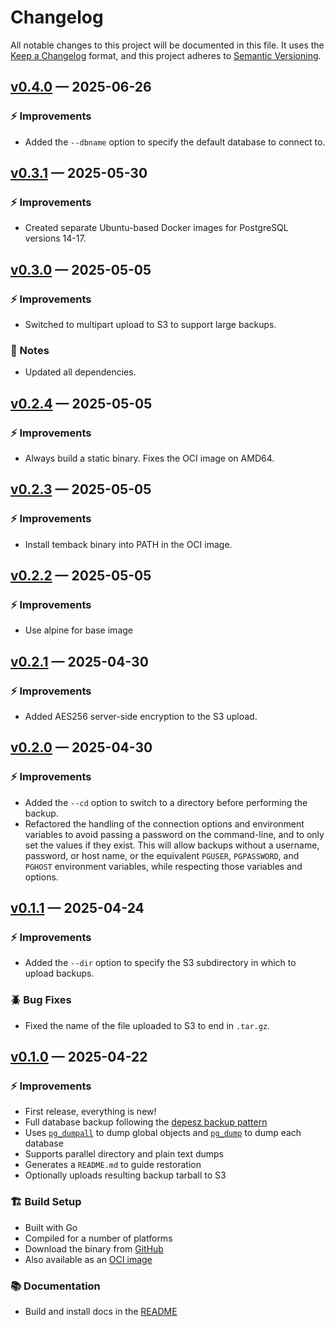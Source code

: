 # Changelog

All notable changes to this project will be documented in this file. It uses the
[Keep a Changelog] format, and this project adheres to [Semantic Versioning].

  [Keep a Changelog]: https://keepachangelog.com/en/1.1.0/
  [Semantic Versioning]: https://semver.org/spec/v2.0.0.html
    "Semantic Versioning 2.0.0"

## [v0.4.0] — 2025-06-26

### ⚡ Improvements

- Added the `--dbname` option to specify the default database to connect to.

[v0.4.0]: https://github.com/tembo-io/temback/compare/v0.3.1...v0.4.0

## [v0.3.1] — 2025-05-30

### ⚡ Improvements

*   Created separate Ubuntu-based Docker images for PostgreSQL versions 14-17.

  [v0.3.1]: https://github.com/tembo-io/temback/compare/v0.3.0...v0.3.1

## [v0.3.0] — 2025-05-05

### ⚡ Improvements

*   Switched to multipart upload to S3 to support large backups.

### 📔 Notes

*   Updated all dependencies.

  [v0.3.0]: https://github.com/tembo-io/temback/compare/v0.2.4...v0.3.0

## [v0.2.4] — 2025-05-05

### ⚡ Improvements

*   Always build a static binary. Fixes the OCI image on AMD64.

  [v0.2.4]: https://github.com/tembo-io/temback/compare/v0.2.3...v0.2.4

## [v0.2.3] — 2025-05-05

### ⚡ Improvements

*   Install temback binary into PATH in the OCI image.

  [v0.2.3]: https://github.com/tembo-io/temback/compare/v0.2.2...v0.2.3

## [v0.2.2] — 2025-05-05

### ⚡ Improvements

*   Use alpine for base image

  [v0.2.2]: https://github.com/tembo-io/temback/compare/v0.2.1...v0.2.2

## [v0.2.1] — 2025-04-30

### ⚡ Improvements

*   Added AES256 server-side encryption to the S3 upload.

  [v0.2.1]: https://github.com/tembo-io/temback/compare/v0.2.0...v0.2.1

## [v0.2.0] — 2025-04-30

### ⚡ Improvements

*   Added the `--cd` option to switch to a directory before performing the backup.
*   Refactored the handling of the connection options and environment
    variables to avoid passing a password on the command-line, and to only set
    the values if they exist. This will allow backups without a username,
    password, or host name, or the equivalent `PGUSER`, `PGPASSWORD`, and
    `PGHOST` environment variables, while respecting those variables and
    options.

  [v0.2.0]: https://github.com/tembo-io/temback/compare/v0.1.1...v0.2.0

## [v0.1.1] — 2025-04-24

### ⚡ Improvements

*   Added the `--dir` option to specify the S3 subdirectory in which to upload
    backups.

### 🪲 Bug Fixes

*   Fixed the name of the file uploaded to S3 to end in `.tar.gz`.

  [v0.1.1]: https://github.com/tembo-io/temback/compare/v0.1.0...v0.1.1

## [v0.1.0] — 2025-04-22

### ⚡ Improvements

*   First release, everything is new!
*   Full database backup following the [depesz backup pattern]
*   Uses [`pg_dumpall`] to dump global objects and  [`pg_dump`] to dump each
    database
*   Supports parallel directory and plain text dumps
*   Generates a `README.md` to guide restoration
*   Optionally uploads resulting backup tarball to S3

### 🏗️ Build Setup

*   Built with Go
*   Compiled for a number of platforms
*   Download the binary from [GitHub]
*   Also available as an [OCI image]

### 📚 Documentation

*   Build and install docs in the [README]

  [v0.1.0]: https://github.com/tembo-io/temback/compare/feec925...v0.1.0
  [depesz backup pattern]: https://www.depesz.com/2019/12/10/how-to-effectively-dump-postgresql-databases/
  [`pg_dump`]: https://www.postgresql.org/docs/current/app-pgdump.html
  [`pg_dumpall`]: https://www.postgresql.org/docs/current/app-pg-dumpall.html
  [GitHub]: https://github.com/tembo-io/temback/releases
  [OCI image]: https://quay.io/tembo/temback
  [README]: https://github.com/tembo-io/temback/blob/v0.1.0/README.md
